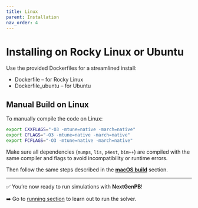 ```yaml
---
title: Linux
parent: Installation
nav_order: 4
---
```


# Installing on Rocky Linux or Ubuntu

Use the provided Dockerfiles for a streamlined install:
- Dockerfile – for Rocky Linux
- Dockerfile_ubuntu – for Ubuntu

## Manual Build on Linux

To manually compile the code on Linux:

```bash
export CXXFLAGS="-O3 -mtune=native -march=native"
export CFLAGS="-O3 -mtune=native -march=native"
export FCFLAGS="-O3 -mtune=native -march=native"
```

Make sure all dependencies (`mumps`, `lis`, `p4est`, `bim++`) are compiled with the same compiler and flags to avoid incompatibility or runtime errors.

Then follow the same steps described in the [**macOS build**](mac) section.

---

✅ You’re now ready to run simulations with **NextGenPB**!

➡️ Go to [running section](/nextgenpb_tutorial/docs/run/) to learn out to run the solver.

